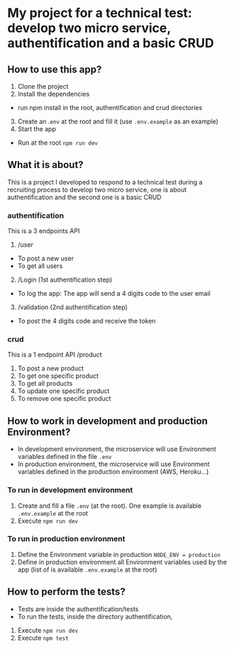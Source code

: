 # My project for a technical test: develop two micro service, authentification and a basic CRUD

## How to use this app?
1. Clone the project
2. Install the dependencies
* run npm install in the root, authentification and crud directories
3. Create an .`env` at the root and fill it (use `.env.example` as an example)
4. Start the app
* Run at the root `npm run dev`

## What it is about?
This is a project I developed to respond to a technical test during a recruiting process to develop two micro service, one is about authentification and the second one is a basic CRUD

### authentification
This is a 3 endpoints API
1. /user
* To post a new user
* To get all users
2. /Login (1st authentification step)
* To log the app: The app will send a 4 digits code to the user email
3. /validation (2nd authentification step)
* To post the 4 digits code and receive the token

### crud
This is a 1 endpoint API /product
1. To post a new product
2. To get one specific product
3. To get all products
4. To update one specific product
5. To remove one specific product

## How to work in development and production Environment?
- In development environment, the microservice will use Environment variables defined in the file `.env`
- In production environment, the microservice will use Environment variables defined in the production environment (AWS, Heroku…)

### To run in development environment
1. Create and fill a file `.env` (at the root). One example is available `.env.example` at the root
2. Execute `npm run dev`   

### To run in production environment
1. Define the Environment variable in production `NODE_ENV = production`
2. Define in production environment all Environment variables used by the app (list of is available `.env.example` at the root)

## How to perform the tests?
* Tests are inside the authentification/tests
* To run the tests, inside the directory authentification, 
1. Execute `npm run dev`
2. Execute `npm test`
